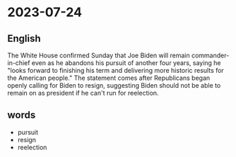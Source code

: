 # 2023-07-24

## English
The White House confirmed Sunday that
Joe Biden will remain commander-in-chief
even as he abandons his pursuit of another
four years, saying he "looks forward to
finishing his term and delivering more
historic results for the American people."
The statement comes after Republicans
began openly calling for Biden to resign,
suggesting Biden should not be able to
remain on as president if he can't run for
reelection.

## words
* pursuit
* resign
* reelection
